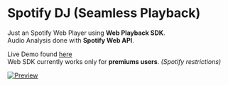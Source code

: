 # Spotify DJ (Seamless Playback)
Just an Spotify Web Player using **Web Playback SDK**.  
Audio Analysis done with **Spotify Web API**.


Live Demo found [here](https://spotify-dj.vercel.app)  
Web SDK currently works only for **premiums users**. _(Spotify restrictions)_

[![Preview](preview.png)](https://spotify-dj.vercel.app)
